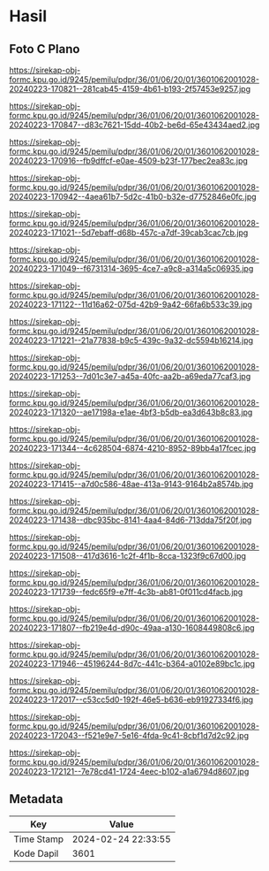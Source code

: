 # Hasil

## Foto C Plano

https://sirekap-obj-formc.kpu.go.id/9245/pemilu/pdpr/36/01/06/20/01/3601062001028-20240223-170821--281cab45-4159-4b61-b193-2f57453e9257.jpg

https://sirekap-obj-formc.kpu.go.id/9245/pemilu/pdpr/36/01/06/20/01/3601062001028-20240223-170847--d83c7621-15dd-40b2-be6d-65e43434aed2.jpg

https://sirekap-obj-formc.kpu.go.id/9245/pemilu/pdpr/36/01/06/20/01/3601062001028-20240223-170916--fb9dffcf-e0ae-4509-b23f-177bec2ea83c.jpg

https://sirekap-obj-formc.kpu.go.id/9245/pemilu/pdpr/36/01/06/20/01/3601062001028-20240223-170942--4aea61b7-5d2c-41b0-b32e-d7752846e0fc.jpg

https://sirekap-obj-formc.kpu.go.id/9245/pemilu/pdpr/36/01/06/20/01/3601062001028-20240223-171021--5d7ebaff-d68b-457c-a7df-39cab3cac7cb.jpg

https://sirekap-obj-formc.kpu.go.id/9245/pemilu/pdpr/36/01/06/20/01/3601062001028-20240223-171049--f6731314-3695-4ce7-a9c8-a314a5c06935.jpg

https://sirekap-obj-formc.kpu.go.id/9245/pemilu/pdpr/36/01/06/20/01/3601062001028-20240223-171122--11d16a62-075d-42b9-9a42-66fa6b533c39.jpg

https://sirekap-obj-formc.kpu.go.id/9245/pemilu/pdpr/36/01/06/20/01/3601062001028-20240223-171221--21a77838-b9c5-439c-9a32-dc5594b16214.jpg

https://sirekap-obj-formc.kpu.go.id/9245/pemilu/pdpr/36/01/06/20/01/3601062001028-20240223-171253--7d01c3e7-a45a-40fc-aa2b-a69eda77caf3.jpg

https://sirekap-obj-formc.kpu.go.id/9245/pemilu/pdpr/36/01/06/20/01/3601062001028-20240223-171320--ae17198a-e1ae-4bf3-b5db-ea3d643b8c83.jpg

https://sirekap-obj-formc.kpu.go.id/9245/pemilu/pdpr/36/01/06/20/01/3601062001028-20240223-171344--4c628504-6874-4210-8952-89bb4a17fcec.jpg

https://sirekap-obj-formc.kpu.go.id/9245/pemilu/pdpr/36/01/06/20/01/3601062001028-20240223-171415--a7d0c586-48ae-413a-9143-9164b2a8574b.jpg

https://sirekap-obj-formc.kpu.go.id/9245/pemilu/pdpr/36/01/06/20/01/3601062001028-20240223-171438--dbc935bc-8141-4aa4-84d6-713dda75f20f.jpg

https://sirekap-obj-formc.kpu.go.id/9245/pemilu/pdpr/36/01/06/20/01/3601062001028-20240223-171508--417d3616-1c2f-4f1b-8cca-1323f9c67d00.jpg

https://sirekap-obj-formc.kpu.go.id/9245/pemilu/pdpr/36/01/06/20/01/3601062001028-20240223-171739--fedc65f9-e7ff-4c3b-ab81-0f011cd4facb.jpg

https://sirekap-obj-formc.kpu.go.id/9245/pemilu/pdpr/36/01/06/20/01/3601062001028-20240223-171807--fb219e4d-d90c-49aa-a130-1608449808c6.jpg

https://sirekap-obj-formc.kpu.go.id/9245/pemilu/pdpr/36/01/06/20/01/3601062001028-20240223-171946--45196244-8d7c-441c-b364-a0102e89bc1c.jpg

https://sirekap-obj-formc.kpu.go.id/9245/pemilu/pdpr/36/01/06/20/01/3601062001028-20240223-172017--c53cc5d0-192f-46e5-b636-eb91927334f6.jpg

https://sirekap-obj-formc.kpu.go.id/9245/pemilu/pdpr/36/01/06/20/01/3601062001028-20240223-172043--f521e9e7-5e16-4fda-9c41-8cbf1d7d2c92.jpg

https://sirekap-obj-formc.kpu.go.id/9245/pemilu/pdpr/36/01/06/20/01/3601062001028-20240223-172121--7e78cd41-1724-4eec-b102-a1a6794d8607.jpg


## Metadata

| Key        | Value               |
| ---------- | ------------------- |
| Time Stamp | 2024-02-24 22:33:55 |
| Kode Dapil | 3601                |



